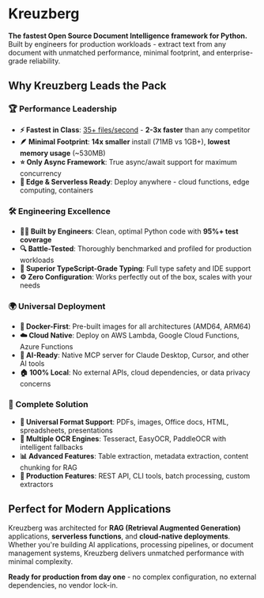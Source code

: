 # Kreuzberg

**The fastest Open Source Document Intelligence framework for Python.** Built by engineers for production workloads - extract text from any document with unmatched performance, minimal footprint, and enterprise-grade reliability.

## Why Kreuzberg Leads the Pack

### 🏆 Performance Leadership

- **⚡ Fastest in Class**: [35+ files/second](https://goldziher.github.io/python-text-extraction-libs-benchmarks/) - **2-3x faster** than any competitor
- **🪶 Minimal Footprint**: **14x smaller** install (71MB vs 1GB+), **lowest memory usage** (~530MB)
- **⭐ Only Async Framework**: True async/await support for maximum concurrency
- **🚀 Edge & Serverless Ready**: Deploy anywhere - cloud functions, edge computing, containers

### 🛠️ Engineering Excellence

- **👨‍💻 Built by Engineers**: Clean, optimal Python code with **95%+ test coverage**
- **🔍 Battle-Tested**: Thoroughly benchmarked and profiled for production workloads
- **📝 Superior TypeScript-Grade Typing**: Full type safety and IDE support
- **⚙️ Zero Configuration**: Works perfectly out of the box, scales with your needs

### 🌍 Universal Deployment

- **🐳 Docker-First**: Pre-built images for all architectures (AMD64, ARM64)
- **☁️ Cloud Native**: Deploy on AWS Lambda, Google Cloud Functions, Azure Functions
- **🔌 AI-Ready**: Native MCP server for Claude Desktop, Cursor, and other AI tools
- **🏠 100% Local**: No external APIs, cloud dependencies, or data privacy concerns

### 🎯 Complete Solution

- **📄 Universal Format Support**: PDFs, images, Office docs, HTML, spreadsheets, presentations
- **🧠 Multiple OCR Engines**: Tesseract, EasyOCR, PaddleOCR with intelligent fallbacks
- **📊 Advanced Features**: Table extraction, metadata extraction, content chunking for RAG
- **🔧 Production Features**: REST API, CLI tools, batch processing, custom extractors

## Perfect for Modern Applications

Kreuzberg was architected for **RAG (Retrieval Augmented Generation)** applications, **serverless functions**, and **cloud-native deployments**. Whether you're building AI applications, processing pipelines, or document management systems, Kreuzberg delivers unmatched performance with minimal complexity.

**Ready for production from day one** - no complex configuration, no external dependencies, no vendor lock-in.
